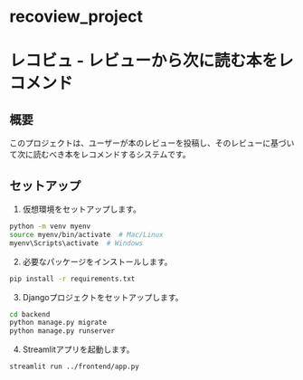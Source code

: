 # recoview_project
# レコビュ - レビューから次に読む本をレコメンド

## 概要
このプロジェクトは、ユーザーが本のレビューを投稿し、そのレビューに基づいて次に読むべき本をレコメンドするシステムです。

## セットアップ

1. 仮想環境をセットアップします。
```bash
python -m venv myenv
source myenv/bin/activate  # Mac/Linux
myenv\Scripts\activate  # Windows
```

2. 必要なパッケージをインストールします。
```bash
pip install -r requirements.txt
```

3. Djangoプロジェクトをセットアップします。
```bash
cd backend
python manage.py migrate
python manage.py runserver
```

4. Streamlitアプリを起動します。
```bash
streamlit run ../frontend/app.py
```


